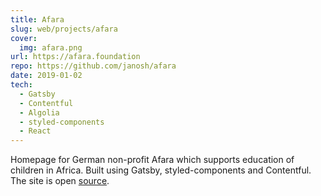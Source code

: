 ```yaml
---
title: Afara
slug: web/projects/afara
cover:
  img: afara.png
url: https://afara.foundation
repo: https://github.com/janosh/afara
date: 2019-01-02
tech:
  - Gatsby
  - Contentful
  - Algolia
  - styled-components
  - React
---
```


Homepage for German non-profit Afara which supports education of children in Africa. Built using Gatsby, styled-components and Contentful. The site is open [source](https://github.com/janosh/afara).
